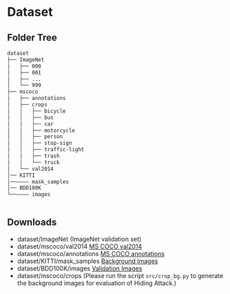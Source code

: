 # Dataset

## Folder Tree

```bash
dataset
├── ImageNet
│   ├── 000
│   ├── 001
│   ├── ...
│   └── 999
├── mscoco
│   ├── annotations
│   ├── crops
│   │   ├── bicycle
│   │   ├── bus
│   │   ├── car
│   │   ├── motorcycle
│   │   ├── person
│   │   ├── stop-sign
│   │   ├── traffic-light
│   │   ├── trash
│   │   └── truck
│   └── val2014
│── KITTI
│──———— mask_samples
│── BDD100K
└──———— images
    
```

## Downloads

- dataset/ImageNet (ImageNet validation set)
- dataset/mscoco/val2014 [MS COCO val2014](http://images.cocodataset.org/zips/val2014.zip)
- dataset/mscoco/annotations [MS COCO annotations](http://images.cocodataset.org/annotations/annotations_trainval2014.zip)
- dataset/KITTI/mask_samples [Background Images](https://drive.google.com/drive/folders/1EocHrcuZ70-tOs6kIxLyY8Zr4tCW-Kas?usp=sharing)
- dataset/BDD100K/images [Validation Images](https://www.vis.xyz/bdd100k/)
- dataset/mscoco/crops (Please run the script `src/crop_bg.py` to generate the background images for evaluation of Hiding Attack.)
